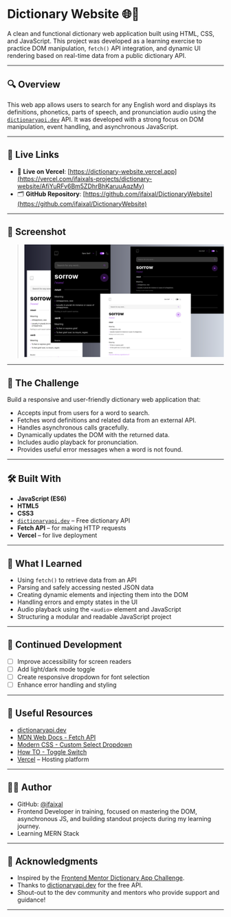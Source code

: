 # Dictionary Website 🌐📖

A clean and functional dictionary web application built using HTML, CSS, and JavaScript. This project was developed as a learning exercise to practice DOM manipulation, `fetch()` API integration, and dynamic UI rendering based on real-time data from a public dictionary API.

---

## 🔍 Overview

This web app allows users to search for any English word and displays its definitions, phonetics, parts of speech, and pronunciation audio using the [`dictionaryapi.dev`](https://dictionaryapi.dev/) API. It was developed with a strong focus on DOM manipulation, event handling, and asynchronous JavaScript.

---

## 🚀 Live Links

- 🔗 **Live on Vercel**: [https://dictionary-website.vercel.app](https://vercel.com/ifaixals-projects/dictionary-website/AfiYuRFv6Bm5ZDhrBhKaruuAqzMy)
- 🗂️ **GitHub Repository**: [https://github.com/ifaixal/DictionaryWebsite](https://github.com/ifaixal/DictionaryWebsite)

---

## 📸 Screenshot

> ![Screenshot](./Screenshot.png)

---

## 🎯 The Challenge

Build a responsive and user-friendly dictionary web application that:

- Accepts input from users for a word to search.
- Fetches word definitions and related data from an external API.
- Handles asynchronous calls gracefully.
- Dynamically updates the DOM with the returned data.
- Includes audio playback for pronunciation.
- Provides useful error messages when a word is not found.

---

## 🛠️ Built With

- **JavaScript (ES6)**
- **HTML5**
- **CSS3**
- [`dictionaryapi.dev`](https://dictionaryapi.dev/) – Free dictionary API
- **Fetch API** – for making HTTP requests
- **Vercel** – for live deployment

---

## 🧠 What I Learned

- Using `fetch()` to retrieve data from an API
- Parsing and safely accessing nested JSON data
- Creating dynamic elements and injecting them into the DOM
- Handling errors and empty states in the UI
- Audio playback using the `<audio>` element and JavaScript
- Structuring a modular and readable JavaScript project

---

## 🔧 Continued Development

- [ ] Improve accessibility for screen readers
- [ ] Add light/dark mode toggle
- [ ] Create responsive dropdown for font selection
- [ ] Enhance error handling and styling

---

## 🧰 Useful Resources

- [dictionaryapi.dev](https://dictionaryapi.dev/)
- [MDN Web Docs - Fetch API](https://developer.mozilla.org/en-US/docs/Web/API/Fetch_API)
- [Modern CSS - Custom Select Dropdown](https://moderncss.dev/custom-select-styles-with-pure-css/)
- [How TO - Toggle Switch](https://www.w3schools.com/howto/howto_css_switch.asp)
- [Vercel](https://vercel.com) – Hosting platform

---

## 🙋‍♂️ Author

- GitHub: [@ifaixal](https://github.com/ifaixal)
- Frontend Developer in training, focused on mastering the DOM, asynchronous JS, and building standout projects during my learning journey.
- Learning MERN Stack

---

## 🙏 Acknowledgments

- Inspired by the [Frontend Mentor Dictionary App Challenge](https://www.frontendmentor.io).
- Thanks to [dictionaryapi.dev](https://dictionaryapi.dev/) for the free API.
- Shout-out to the dev community and mentors who provide support and guidance!

---
